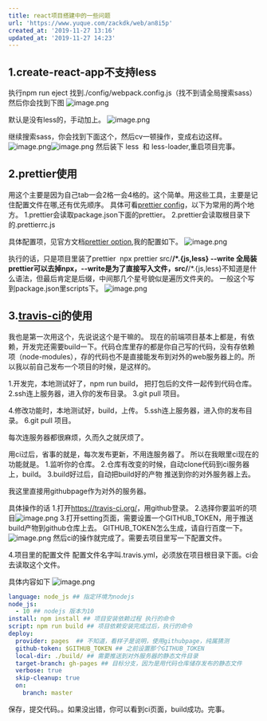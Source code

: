 ```yaml
---
title: react项目搭建中的一些问题
url: 'https://www.yuque.com/zackdk/web/an8i5p'
created_at: '2019-11-27 13:16'
updated_at: '2019-11-27 14:23'
---
```


<a name="4A3d4"></a>

## 1.create-react-app不支持less

执行npm run eject
找到./config/webpack.config.js（找不到请全局搜索sass）
然后你会找到下图
![image.png](../assets/an8i5p/1574831996332-e9e751a7-f9cf-4f2a-9bd7-7d229d561f9a.png)

默认是没有less的，手动加上。
![image.png](../assets/an8i5p/1574832104618-8b41fe5a-e21e-4d17-9e44-715306f54406.png)

继续搜索sass，你会找到下面这个，然后cv一顿操作，变成右边这样。
![image.png](../assets/an8i5p/1574832262653-f0e17516-3766-404b-9c75-b09692ff8dea.png)![image.png](../assets/an8i5p/1574832348840-0ea49476-30c5-43df-b498-b7e792dfa21a.png)
然后装下 less  和 less-loader,重启项目完事。 

<a name="Mr931"></a>

## 2.prettier使用

用这个主要是因为自己tab一会2格一会4格的。这个简单。用这些工具，主要是记住配置文件在哪,还有优先顺序。
具体可看[prettier config](https://prettier.io/docs/en/configuration.html)，以下为常用的两个地方。
1.prettier会读取package.json下面的prettier。
2.prettier会读取根目录下的.prettierrc.js

具体配置项，见官方文档[prettier option](https://prettier.io/docs/en/options.html),我的配置如下。
![image.png](../assets/an8i5p/1574832849938-a7634a1c-81a7-4ce1-96d8-1f494cdad17a.png)

执行的话，只是项目里装了prettier 
npx prettier src/**/*.{js,less} --write
全局装prettier可以去掉npx，--write是为了直接写入文件，src/**/*.{js,less}不知道是什么语法，但最后肯定是后缀，中间那几个星号貌似是遍历文件夹的。
一般这个写到package.json里scripts下。
![image.png](../assets/an8i5p/1574833377643-d0fcf4ba-3aac-400a-97a5-966f924def7b.png) <a name="Oi228"></a>

##

<a name="AFTE7"></a>

## 3.[travis-ci](https://travis-ci.org/)的使用

我也是第一次用这个，先说说这个是干嘛的。
现在的前端项目基本上都是，有依赖，开发完还需要build一下。代码仓库里存的都是你自己写的代码，没有存依赖项（node-modules），存的代码也不是直接能发布到对外的web服务器上的。所以我以前自己发布一个项目的时候，是这样的。

1.开发完，本地测试好了，npm run build， 把打包后的文件一起传到代码仓库。
2.ssh连上服务器，进入你的发布目录。
3.git pull 项目。

4.修改功能时，本地测试好，build，上传。
5.ssh连上服务器，进入你的发布目录。
6.git pull 项目。

每次连服务器都很麻烦，久而久之就厌烦了。

用ci过后，省事的就是，每次发布更新，不用连服务器了。
所以在我眼里ci现在的功能就是。
1.监听你的仓库。
2.仓库有改变的时候，自动clone代码到ci服务器上，build。
3.build好过后，自动把build好的产物 推送到你的对外服务器上去。

我这里直接用githubpage作为对外的服务器。

具体操作的话
1.打开<https://travis-ci.org/>，用github登录。
2.选择你要监听的项目![image.png](../assets/an8i5p/1574834790116-9fdd2586-c9ad-4762-9164-e6a7d6be9f54.png)
3.打开setting页面，需要设置一个GITHUB\_TOKEN，用于推送build产物到github仓库上去。
GITHUB\_TOKEN怎么生成，请自行百度一下。
![image.png](../assets/an8i5p/1574834965958-f68cfb87-61ac-40fd-b639-b42bb10e04cc.png)
然后ci的操作就完成了。需要去项目里写一下配置文件。

4.项目里的配置文件
配置文件名字叫.travis.yml，必须放在项目根目录下面。ci会去读取这个文件。

具体内容如下
![image.png](../assets/an8i5p/1574835255963-575f84bf-dc0b-4ba2-b76f-9012d50f9aef.png)

```yaml
language: node_js ## 指定环境为nodejs
node_js:
  - 10 ## nodejs 版本为10
install: npm install ## 项目安装依赖过程 执行的命令
script: npm run build ## 项目依赖安装完成过后，执行的命令
deploy:
  provider: pages  ## 不知道，看样子是说明，使用githubpage，纯属猜测
  github-token: $GITHUB_TOKEN ## 之前设置那个GITHUB_TOKEN
  local-dir: ./build/ ## 需要推送到对外服务器的静态文件目录
  target-branch: gh-pages ## 目标分支，因为是用代码仓库储存发布的静态文件
  verbose: true
  skip-cleanup: true
  on:
    branch: master 
```

保存，提交代码。。如果没出错，你可以看到ci页面，build成功。完事。
